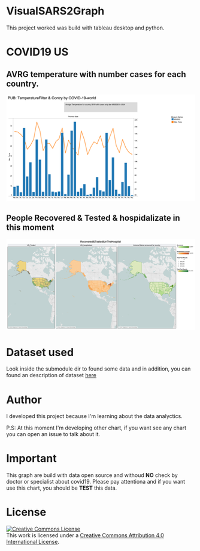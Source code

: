 # VisualSARS2Graph

This project worked was build with tableau desktop and python.

# COVID19 US

## AVRG temperature with number cases for each country.

![](subproject/covid19_us/PUB_TemperatureFilter&Contry_COVID-19-world.png)

## People Recovered & Tested & hospidalizate in this moment

![](subproject/covid19_us/Recovered&Tested&inTheHospital.png)


# Dataset used

Look inside the submodule dir to found some data and in addition, you can found an description of dataset [here](data/README.md)

# Author

I developed this project because I'm learning about the data analyctics.

P.S: At this moment I'm developing other chart, if you want see any chart you can open an issue to talk about it.


# Important

This graph are build with data open source and withoud **NO** check by doctor or specialist about covid19. Please pay attentiona and if you want use this chart, you should be **TEST** this data.

# License

<a rel="license" href="http://creativecommons.org/licenses/by/4.0/"><img alt="Creative Commons License" style="border-width:0" src="https://i.creativecommons.org/l/by/4.0/88x31.png" /></a><br />This work is licensed under a <a rel="license" href="http://creativecommons.org/licenses/by/4.0/">Creative Commons Attribution 4.0 International License</a>.